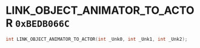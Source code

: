 # LINK_OBJECT_ANIMATOR_TO_ACTOR `0xBEDB066C`

```cpp
int LINK_OBJECT_ANIMATOR_TO_ACTOR(int _Unk0, int _Unk1, int _Unk2);
```